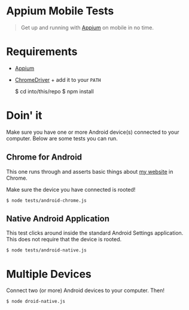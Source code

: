 # Appium Mobile Tests

> Get up and running with [Appium](https://github.com/appium/appium) on mobile in no time.

# Requirements

 * [Appium](https://github.com/appium/appium)
 * [ChromeDriver](https://code.google.com/p/chromedriver/downloads/list) + add it to your `PATH`

    $ cd into/this/repo
    $ npm install

# Doin' it

Make sure you have one or more Android device(s) connected to your computer. Below are some tests you can run.

## Chrome for Android

This one runs through and asserts basic things about [my website](http://filmaj.ca) in Chrome.

Make sure the device you have connected is rooted!

    $ node tests/android-chrome.js

## Native Android Application

This test clicks around inside the standard Android Settings application. This does not require that the device is rooted.

    $ node tests/android-native.js

# Multiple Devices

Connect two (or more) Android devices to your computer. Then!

    $ node droid-native.js
